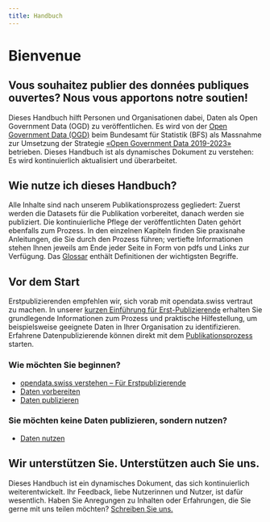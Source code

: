```yaml
---
title: Handbuch
---
```


# Bienvenue

## Vous souhaitez publier des données publiques ouvertes? Nous vous apportons notre soutien!

Dieses Handbuch hilft Personen und Organisationen dabei,
Daten als Open Government Data (OGD) zu veröffentlichen.
Es wird von der
[Open Government Data (OGD)](content/glossar/begriffe.md#term-Open-Government-Data)
beim Bundesamt für Statistik (BFS) als Massnahme zur
Umsetzung der Strategie
[«Open Government Data 2019-2023»](https://www.bfs.admin.ch/bfs/de/home/dienstleistungen/ogd/strategie.html)
betrieben. Dieses Handbuch ist als dynamisches
Dokument zu verstehen: Es wird kontinuierlich aktualisiert
und überarbeitet.

## Wie nutze ich dieses Handbuch?

Alle Inhalte sind nach unserem Publikationsprozess gegliedert:
Zuerst werden die Datasets für die Publikation vorbereitet,
danach werden sie publiziert. Die kontinuierliche Pflege der
veröffentlichten Daten gehört ebenfalls zum Prozess. In den
einzelnen Kapiteln finden Sie praxisnahe Anleitungen, die Sie
durch den Prozess führen; vertiefte Informationen stehen Ihnen
jeweils am Ende jeder Seite in Form von pdfs und Links zur
Verfügung. Das [Glossar](content/glossar/begriffe.md) enthält
Definitionen der wichtigsten Begriffe.

## Vor dem Start

Erstpublizierenden empfehlen wir, sich vorab mit opendata.swiss
vertraut zu machen. In unserer
[kurzen Einführung für Erst-Publizierende](content/vorbereiten/erstpublizierende.md)
erhalten Sie grundlegende Informationen zum Prozess und praktische
Hilfestellung, um beispielsweise geeignete Daten in
Ihrer Organisation zu identifizieren. Erfahrene Datenpublizierende
können direkt mit dem [Publikationsprozess](content/publizieren/publizieren.md) starten.

### Wie möchten Sie beginnen?

- [opendata.swiss verstehen – Für Erstpublizierende](content/vorbereiten/erstpublizierende/opendata-swiss-verstehen.md)
- [Daten vorbereiten](content/vorbereiten/publikationsrichtlinien.md)
- [Daten publizieren](content/publizieren/publizieren.md)

### Sie möchten keine Daten publizieren, sondern nutzen?

- [Daten nutzen](content/nutzen/nutzen.md)

## Wir unterstützen Sie. Unterstützen auch Sie uns.

Dieses Handbuch ist ein dynamisches Dokument, das sich
kontinuierlich weiterentwickelt. Ihr Feedback, liebe
Nutzerinnen und Nutzer, ist dafür wesentlich. Haben Sie
Anregungen zu Inhalten oder Erfahrungen, die Sie gerne
mit uns teilen möchten?
[Schreiben Sie uns.](mailto:opendata\\(at\\)bfs.admin.ch)
